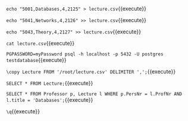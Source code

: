``echo "5001,Databases,4,2125" > lecture.csv``{{execute}}

``echo "5041,Networks,4,2126" >> lecture.csv``{{execute}}

``echo "5043,Theory,4,2127" >> lecture.csv``{{execute}}

``cat lecture.csv``{{execute}}

``PGPASSWORD=myPassword psql -h localhost -p 5432 -U postgres testdatabase``{{execute}}

``\copy Lecture FROM '/root/lecture.csv' DELIMITER ',';``{{execute}}

``SELECT * FROM Lecture;``{{execute}}

``SELECT * FROM Professor p, Lecture l WHERE p.PersNr = l.ProfNr AND l.title = 'Databases';``{{execute}}

``\q``{{execute}}